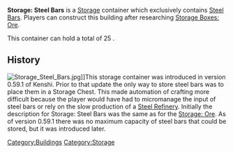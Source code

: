 **Storage: Steel Bars** is a [Storage](Storage.md "wikilink") container
which exclusively contains [Steel Bars](Steel_Bars.md "wikilink"). Players
can construct this building after researching [Storage Boxes:
Ore](Storage_Boxes:_Ore_(Tech) "wikilink").

This container can hold a total of 25 [](Steel_Bars.md).

## History

![](Storage_Steel_Bars.jpg "Storage_Steel_Bars.jpg")\]\]This storage
container was introduced in version 0.59.1 of Kenshi. Prior to that
update the only way to store steel bars was to place them in a Storage
Chest. This made automation of crafting more difficult because the
player would have had to micromanage the input of steel bars or rely on
the slow production of a [Steel Refinery](Steel_Refinery.md "wikilink").
Initially the description for Storage: Steel Bars was the same as for
the [Storage: Ore](Storage:_Ore "wikilink"). As of version 0.59.1 there
was no maximum capacity of steel bars that could be stored, but it was
introduced later.

[Category:Buildings](Category:Buildings "wikilink")
[Category:Storage](Category:Storage "wikilink")